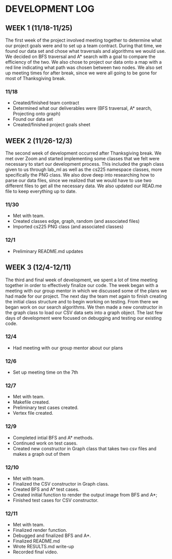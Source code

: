 # DEVELOPMENT LOG
## WEEK 1 (11/18-11/25)

The first week of the project involved meeting together to determine what our project goals were and to set up a team contract. During that time, we found our data set and chose what traversals and algorithms we would use. We decided on BFS traversal and A* search with a goal to compare the efficiency of the two. We also chose to project our data onto a map with a red line indicating what path was chosen between two nodes. We also set up meeting times for after break, since we were all going to be gone for most of Thanksgiving break.

### 11/18
- Created/finished team contract
- Determined what our deliverables were (BFS traversal, A* search, Projecting onto graph)
- Found our data set
- Created/finished project goals sheet

## WEEK 2 (11/26-12/3)

The second week of development occurred after Thanksgiving break. We met over Zoom and started implementing some classes that we felt were necessary to start our development process. This included the graph class given to us through lab_ml as well as the cs225 namespace classes, more specifically the PNG class. We also dove deep into researching how to parse our data files, since we realized that we would have to use two different files to get all the necessary data. We also updated our READ.me file to keep everything up to date.

### 11/30
- Met with team.
- Created classes edge, graph, random (and associated files)
- Imported cs225 PNG class (and associated classes)
### 12/1
- Preliminary README.md updates

## WEEK 3 (12/4-12/11)

The third and final week of development, we spent a lot of time meeting together in order to effectively finalize our code. The week began with a meeting with our group mentor in which we discussed some of the plans we had made for our project. The next day the team met again to finish creating the initial class structure and to begin working on testing. From there we began work on our search algorithms. We then made a new constructor in the graph class to load our CSV data sets into a graph object. The last few days of development were focused on debugging and testing our existing code.

### 12/4
- Had meeting with our group mentor about our plans
### 12/6
- Set up meeting time on the 7th
### 12/7
- Met with team.
- Makefile created.
- Preliminary test cases created.
- Vertex file created.
### 12/9
- Completed intial BFS and A* methods.
- Continued work on test cases.
- Created new constructor in Graph class that takes two csv files and makes a graph out of them
### 12/10
- Met with team.
- Finalized the CSV constructor in Graph class.
- Created BFS and A* test cases.
- Created initial function to render the output image from BFS and A*;
- Finished test cases for CSV constructor.
### 12/11
- Met with team.
- Finalized render function.
- Debugged and finalized BFS and A*.
- Finalized README.md
- Wrote RESULTS.md write-up
- Recorded final video.
